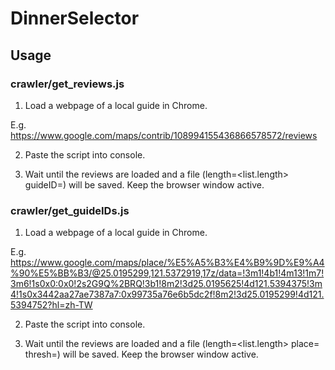 # DinnerSelector

## Usage

### crawler/get_reviews.js

1. Load a webpage of a local guide in Chrome.

E.g. https://www.google.com/maps/contrib/108994155436866578572/reviews

2. Paste the script into console.

3. Wait until the reviews are loaded and a file (length=<list.length> guideID=<ID>) will be saved. Keep the browser window active.

### crawler/get_guideIDs.js

1. Load a webpage of a local guide in Chrome.

E.g. https://www.google.com/maps/place/%E5%A5%B3%E4%B9%9D%E9%A4%90%E5%BB%B3/@25.0195299,121.5372919,17z/data=!3m1!4b1!4m13!1m7!3m6!1s0x0:0x0!2s2G9Q%2BRQ!3b1!8m2!3d25.0195625!4d121.5394375!3m4!1s0x3442aa27ae7387a7:0x99735a76e6b5dc2f!8m2!3d25.0195299!4d121.5394752?hl=zh-TW

2. Paste the script into console.

3. Wait until the reviews are loaded and a file (length=<list.length> place=<name> thresh=<num>) will be saved. Keep the browser window active.

